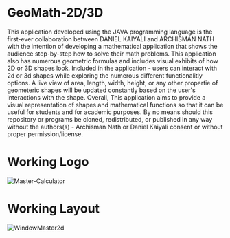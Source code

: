 # GeoMath-2D/3D



This application developed using the JAVA programming language is the first-ever collaboration between DANIEL KAIYALI  and ARCHISMAN NATH with the intention of developing a mathematical application that shows the audience step-by-step how to solve their math problems.  This application also has numerous geometric formulas and includes visual exhibits of how 2D or 3D shapes look. Included in the application - users can interact with 2d or 3d shapes while exploring the numerous different functionalitiy options. A live view of area, length, width, height, or any other propertie of geometeric shapes will be updated constantly based on the user's interactions with the shape. Overall, This application aims to provide a visual representation of shapes and mathematical functions so that it can be useful for students and for academic purposes. By no means should this repository or programs be cloned, redistributed, or published in any way without the authors(s) - Archisman Nath or Daniel Kaiyali consent or without proper permission/license.

# Working Logo
![Master-Calculator](https://user-images.githubusercontent.com/80181145/116793441-c57b3580-aa94-11eb-982a-3174778b8b3b.jpg)


# Working Layout
![WindowMaster2d](https://user-images.githubusercontent.com/80181145/116793361-62899e80-aa94-11eb-9034-948eed561019.jpg)






